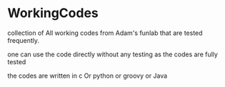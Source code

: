 # WorkingCodes
collection of All working codes from Adam's funlab that are tested frequently. 

one can use the code directly without any testing as the codes are fully tested

the codes are written in c Or python or groovy or Java
